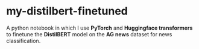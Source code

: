 # my-distilbert-finetuned

A python notebook in which I use **PyTorch** and **Huggingface transformers** to finetune the **DistilBERT** model on the **AG news** dataset for news classification.
